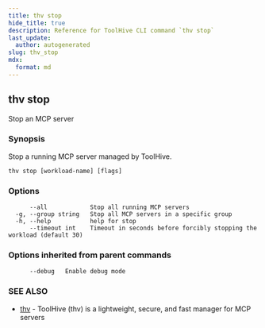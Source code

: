 ```yaml
---
title: thv stop
hide_title: true
description: Reference for ToolHive CLI command `thv stop`
last_update:
  author: autogenerated
slug: thv_stop
mdx:
  format: md
---
```


## thv stop

Stop an MCP server

### Synopsis

Stop a running MCP server managed by ToolHive.

```
thv stop [workload-name] [flags]
```

### Options

```
      --all            Stop all running MCP servers
  -g, --group string   Stop all MCP servers in a specific group
  -h, --help           help for stop
      --timeout int    Timeout in seconds before forcibly stopping the workload (default 30)
```

### Options inherited from parent commands

```
      --debug   Enable debug mode
```

### SEE ALSO

* [thv](thv.md)	 - ToolHive (thv) is a lightweight, secure, and fast manager for MCP servers

